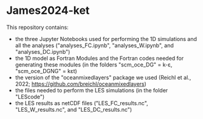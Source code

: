 # James2024-ket

This repository contains:
- the three Jupyter Notebooks used for performing the 1D simulations and all the analyses ("analyses_FC.ipynb", "analyses_W.ipynb", and "analyses_DC.ipynb")
- the 1D model as Fortran Modules and the Fortran codes needed for generating these modules (in the folders "scm_oce_DG" = k-ɛ, "scm_oce_DGNG" = kɛt)
- the version of the "oceanmixedlayers" package we used (Reichl et al., 2022; https://github.com/breichl/oceanmixedlayers)
- the files needed to perform the LES simulations (in the folder "LEScode")
- the LES results as netCDF files ("LES_FC_results.nc", "LES_W_results.nc", and "LES_DC_results.nc")
